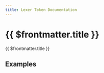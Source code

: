 ```yaml
---
title: Lexer Token Documentation
---
```


# {{ $frontmatter.title }}

{{ $frontmatter.title }}

## Examples
